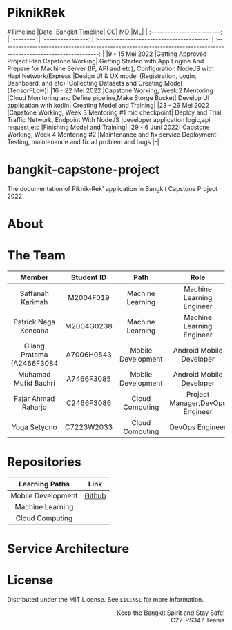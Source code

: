 # PiknikRek

#Timeline
|Date	|Bangkit Timeline|	CC|	MD	|ML|
| :-------------------------: | :--------: | :----------------: | :----------------------------------------: | :-----------------------------------------------------------------------------------------------------------------: |
|9 - 15 Mei 2022	|Getting Approved Project Plan Capstone Working|	Getting Started with App Engine And Prepare for Machine Server (IP, API and etc), Configuration NodeJS with Hapi Network/Express	|Design UI & UX model (Registration, Login, Dashboard, and etc)	|Collecting Datasets and Creating Model (TensorFLow)|
|16 - 22 Mei 2022	|Capstone Working, Week 2 Mentoring	|Cloud Monitoring and Define pipeline,Make Storge Bucket|	Develop UI application with kotlin|	Creating Model and Training|
|23 - 29 Mei 2022	|Capstone Working, Week 3 Mentoring #1 mid checkpoint|	Deploy and Trial Traffic Network, Endpoint With NodeJS	|developer application logic,api request,etc	|Finishing Model and Training|
|29 - 6 Juni 2022|	Capstone Working, Week 4 Mentoring #2	|Maintenance and fix service Deployment|	Testing, maintenance and fix all problem and bugs	|-|


# bangkit-capstone-project
The documentation of Piknik-Rek' application in Bangkit Capstone Project 2022


# About








# The Team

|            Member           | Student ID |        Path        |                    Role                    |                                                       Contacts                                                      |
| :-------------------------: | :--------: | :----------------: | :----------------------------------------: | :-----------------------------------------------------------------------------------------------------------------: |
|      Saffanah Karimah       | M2004F019 |  Machine Learning  | Machine Learning Engineer |           [LinkedIn](http://linkedin.com/in/saffanahkarimah)          |
|     Patrick Naga Kencana   | M2004G0238  |  Machine Learning  |          Machine Learning Engineer         |   [LinkedIn]( https://www.linkedin.com/in/patrick-naga-kencana/)  |
|     Gilang Pratama (A2466F3084     | A7006H0543 | Mobile Development |          Android Mobile Developer          |             [LinkedIn](https://www.linkedin.com/in/gilang-pratama) or [Github](https://github.com/GilangPratama070)             |
|     Muhamad Mufid Bachri     | A7466F3085 | Mobile Development |          Android Mobile Developer          |    [LinkedIn](https://www.linkedin.com/in/muhamad-mufid-bachri-455197219) or [Github](https://github.com/mufidvaldes)    |
|     Fajar Ahmad Raharjo     | C2466F3086  |   Cloud Computing  |               Project Manager,DevOps Engineer              |            [LinkedIn](https://www.linkedin.com/in/fajar-ahmad-raharjo-3565b1235/)          |
|  Yoga Setyono  | C7223W2033 |   Cloud Computing  |          DevOps Engineer        | [LinkedIn](https://www.linkedin.com/in/yoga-setyono-4869b7201)  |

# Repositories

|   Learning Paths   |                                Link                                |
| :----------------: | :----------------------------------------------------------------: |
| Mobile Development | [Github](https://github.com/GilangPratama070/PiknikRek) |
|  Machine Learning  |   |
|   Cloud Computing  |   |

# Service Architecture


# License
Distributed under the MIT License. See `LICENSE` for more information.

<p align="right"> Keep the Bangkit Spirit and Stay Safe! <br> C22-PS347 Teams </p>
